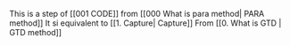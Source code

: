 This is a step of [[001 CODE]] from [[000 What is para method| PARA method]]
It si equivalent to [[1. Capture| Capture]] From [[0. What is GTD | GTD method]]



